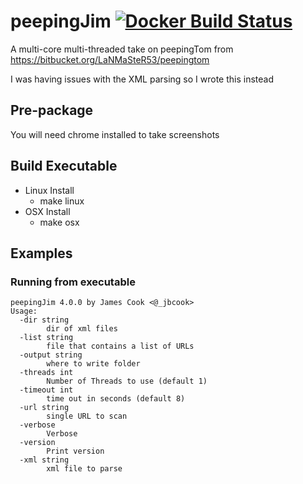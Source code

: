# peepingJim [![Docker Build Status](https://img.shields.io/docker/build/b00stfr3ak/peepingjim.svg)](https://hub.docker.com/r/b00stfr3ak/peepingjim/)

A multi-core multi-threaded take on peepingTom from https://bitbucket.org/LaNMaSteR53/peepingtom

I was having issues with the XML parsing so I wrote this instead

## Pre-package

You will need chrome installed to take screenshots

## Build Executable

* Linux Install
  * make linux
* OSX Install
  * make osx

## Examples

### Running from executable

```
peepingJim 4.0.0 by James Cook <@_jbcook>
Usage:
  -dir string
    	dir of xml files
  -list string
    	file that contains a list of URLs
  -output string
    	where to write folder
  -threads int
    	Number of Threads to use (default 1)
  -timeout int
    	time out in seconds (default 8)
  -url string
    	single URL to scan
  -verbose
    	Verbose
  -version
    	Print version
  -xml string
    	xml file to parse
```